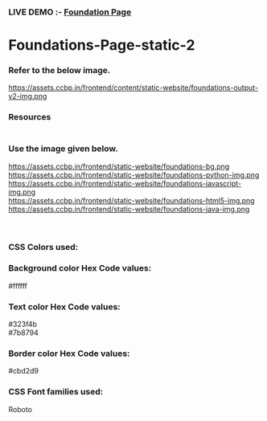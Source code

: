 ### LIVE DEMO :- <a href="https://foundationpage1.ccbp.tech/">Foundation Page</a>
# Foundations-Page-static-2
### Refer to the below image.</br>
https://assets.ccbp.in/frontend/content/static-website/foundations-output-v2-img.png
<br/>

### Resources<br/><br/>
### Use the image given below.<br/>


https://assets.ccbp.in/frontend/static-website/foundations-bg.png<br/>
https://assets.ccbp.in/frontend/static-website/foundations-python-img.png<br/>
https://assets.ccbp.in/frontend/static-website/foundations-javascript-img.png<br/>
https://assets.ccbp.in/frontend/static-website/foundations-html5-img.png<br/>
https://assets.ccbp.in/frontend/static-website/foundations-java-img.png<br/>
<br/><br/>
### CSS Colors used:<br/>

### Background color Hex Code values:<br/>

#ffffff<br/>

### Text color Hex Code values:<br/>

#323f4b<br/>
#7b8794<br/>

### Border color Hex Code values:<br/>

#cbd2d9<br/>

### CSS Font families used:<br/>

Roboto<br/>
